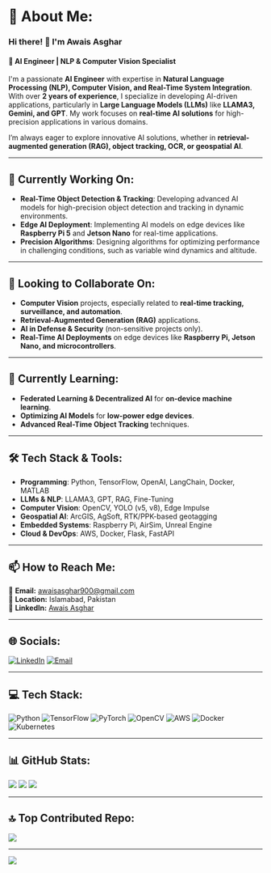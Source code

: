# 💫 About Me:
### Hi there! 👋 I'm **Awais Asghar**  
#### 🚀 AI Engineer | NLP & Computer Vision Specialist  

I'm a passionate **AI Engineer** with expertise in **Natural Language Processing (NLP), Computer Vision, and Real-Time System Integration**. With over **2 years of experience**, I specialize in developing AI-driven applications, particularly in **Large Language Models (LLMs)** like **LLAMA3, Gemini, and GPT**. My work focuses on **real-time AI solutions** for high-precision applications in various domains.  

I’m always eager to explore innovative AI solutions, whether in **retrieval-augmented generation (RAG), object tracking, OCR, or geospatial AI**.  

---

## 🔭 **Currently Working On:**
- **Real-Time Object Detection & Tracking**: Developing advanced AI models for high-precision object detection and tracking in dynamic environments.
- **Edge AI Deployment**: Implementing AI models on edge devices like **Raspberry Pi 5** and **Jetson Nano** for real-time applications.
- **Precision Algorithms**: Designing algorithms for optimizing performance in challenging conditions, such as variable wind dynamics and altitude.

---

## 🤝 **Looking to Collaborate On:**
- **Computer Vision** projects, especially related to **real-time tracking, surveillance, and automation**.
- **Retrieval-Augmented Generation (RAG)** applications.
- **AI in Defense & Security** (non-sensitive projects only).
- **Real-Time AI Deployments** on edge devices like **Raspberry Pi, Jetson Nano, and microcontrollers**.

---

## 🌱 **Currently Learning:**
- **Federated Learning & Decentralized AI** for **on-device machine learning**.
- **Optimizing AI Models** for **low-power edge devices**.
- **Advanced Real-Time Object Tracking** techniques.

---

## 🛠️ **Tech Stack & Tools:**
- **Programming**: Python, TensorFlow, OpenAI, LangChain, Docker, MATLAB
- **LLMs & NLP**: LLAMA3, GPT, RAG, Fine-Tuning
- **Computer Vision**: OpenCV, YOLO (v5, v8), Edge Impulse
- **Geospatial AI**: ArcGIS, AgSoft, RTK/PPK-based geotagging
- **Embedded Systems**: Raspberry Pi, AirSim, Unreal Engine
- **Cloud & DevOps**: AWS, Docker, Flask, FastAPI

---

## 📫 **How to Reach Me:**
📩 **Email:** [awaisasghar900@gmail.com](mailto:awaisasghar900@gmail.com)  
📍 **Location:** Islamabad, Pakistan  
🔗 **LinkedIn:** [Awais Asghar](https://www.linkedin.com/in/awais-asghar-9b9b27175/)  

---

## 🌐 **Socials:**
[![LinkedIn](https://img.shields.io/badge/LinkedIn-%230077B5.svg?logo=linkedin&logoColor=white)](https://www.linkedin.com/in/awais-asghar-9b9b27175/) 
[![Email](https://img.shields.io/badge/Email-D14836?logo=gmail&logoColor=white)](mailto:awaisasghar900@gmail.com)

---

## 💻 **Tech Stack:**
![Python](https://img.shields.io/badge/python-3670A0?style=for-the-badge&logo=python&logoColor=ffdd54) 
![TensorFlow](https://img.shields.io/badge/TensorFlow-%23FF6F00.svg?style=for-the-badge&logo=TensorFlow&logoColor=white) 
![PyTorch](https://img.shields.io/badge/PyTorch-%23EE4C2C.svg?style=for-the-badge&logo=PyTorch&logoColor=white) 
![OpenCV](https://img.shields.io/badge/opencv-%23white.svg?style=for-the-badge&logo=opencv&logoColor=white) 
![AWS](https://img.shields.io/badge/AWS-%23FF9900.svg?style=for-the-badge&logo=amazon-aws&logoColor=white) 
![Docker](https://img.shields.io/badge/docker-%230db7ed.svg?style=for-the-badge&logo=docker&logoColor=white) 
![Kubernetes](https://img.shields.io/badge/kubernetes-%23326ce5.svg?style=for-the-badge&logo=kubernetes&logoColor=white)

---

## 📊 **GitHub Stats:**
![](https://github-readme-stats.vercel.app/api?username=owaisasghar&theme=dark&hide_border=true&include_all_commits=true&count_private=false)
![](https://github-readme-streak-stats.herokuapp.com/?user=owaisasghar&theme=dark&hide_border=true)
![](https://github-readme-stats.vercel.app/api/top-langs/?username=owaisasghar&theme=dark&hide_border=true&include_all_commits=true&count_private=false&layout=compact)

---

## 🔝 **Top Contributed Repo:**
![](https://github-contributor-stats.vercel.app/api?username=owaisasghar&limit=5&theme=dark&combine_all_yearly_contributions=true)

---

[![](https://visitcount.itsvg.in/api?id=owaisasghar&icon=0&color=0)](https://visitcount.itsvg.in)

<!-- Proudly created with GPRM ( https://gprm.itsvg.in ) -->
